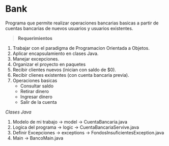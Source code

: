 # Bank

Programa que permite realizar operaciones bancarias basicas a partir de cuentas bancarias de nuevos usuarios y usuarios existentes.

> **Requerimientos**

1. Trabajar con el paradigma de Programacion Orientada a Objetos.
2. Aplicar encapsulamiento en clases Java.
3. Manejar excepciones.
4. Organizar el proyecto en paquetes
5. Recibir clientes nuevos (inician con saldo de $0).
6. Recibir clienes existentes (con cuenta bancaria previa).
7. Operaciones basicas
   - Consultar saldo
   - Retirar dinero
   - Ingresar dinero
   - Salir de la cuenta

*Clases Java*
1. Modelo de mi trabajo -> model -> CuentaBancaria.java
2. Logica del programa -> logic -> CuentaBancariaServive.java
3. Definir Excepciones -> exceptions -> FondosInsuficientesException.java
4. Main -> BancoMain.java